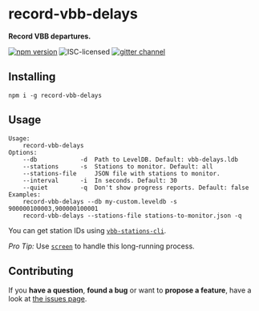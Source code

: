# record-vbb-delays

**Record VBB departures.**

[![npm version](https://img.shields.io/npm/v/record-vbb-delays.svg)](https://www.npmjs.com/package/record-vbb-delays)
![ISC-licensed](https://img.shields.io/github/license/derhuerst/record-vbb-delays.svg)
[![gitter channel](https://badges.gitter.im/derhuerst/vbb-rest.svg)](https://gitter.im/derhuerst/vbb-rest)


## Installing

```shell
npm i -g record-vbb-delays
```

## Usage

```shell
Usage:
    record-vbb-delays
Options:
	--db            -d  Path to LevelDB. Default: vbb-delays.ldb
	--stations      -s  Stations to monitor. Default: all
	--stations-file     JSON file with stations to monitor.
	--interval      -i  In seconds. Default: 30
	--quiet         -q  Don't show progress reports. Default: false
Examples:
    record-vbb-delays --db my-custom.leveldb -s 900000100003,900000100001
    record-vbb-delays --stations-file stations-to-monitor.json -q
```

You can get station IDs using [`vbb-stations-cli`](https://github.com/derhuerst/vbb-stations-cli).

*Pro Tip:* Use [`screen`](https://www.gnu.org/software/screen/manual/screen.html#Invoking-Screen) to handle this long-running process.


## Contributing

If you **have a question**, **found a bug** or want to **propose a feature**, have a look at [the issues page](https://github.com/derhuerst/record-vbb-delays/issues).
